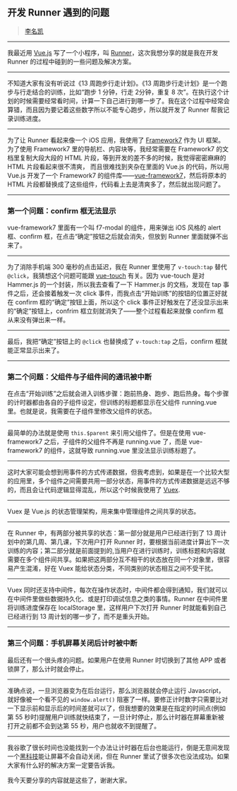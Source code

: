 ## 开发 Runner 遇到的问题

> [李名凯](https://github.com/lmk123)

----

我最近用 [Vue.js](http://vuejs.org/) 写了一个小程序，叫 [Runner](https://github.com/lmk123/Runner)，这次我想分享的就是我在开发 Runner 的过程中碰到的一些问题及解决方案。

----

不知道大家有没有听说过《13 周跑步行走计划》。《13 周跑步行走计划》是一个跑步与行走结合的训练，比如“跑步 1 分钟，行走 2分钟，重复 8 次”。在执行这个计划的时候需要经常看时间，计算一下自己进行到哪一步了。我在这个过程中经常会算错，而且因为要记着这些数字所以不能专心跑步，所以就开发了 Runner 帮我记录训练进度。

----

为了让 Runner 看起来像一个 iOS 应用，我使用了 [Framework7](http://framework7.io/) 作为 UI 框架。为了使用 Framework7 里的导航栏、内容块等，我经常需要在 Framework7 的文档里复制大段大段的 HTML 片段，等到开发的差不多的时候，我觉得密密麻麻的 HTML 片段看起来很不清爽， 而且很难找到夹杂在里面的 Vue.js 的代码，所以用 Vue.js 开发了一个 Framework7 的组件库——[vue-framework7](https://github.com/lmk123/vue-framework7)，然后将原本的 HTML 片段都替换成了这些组件，代码看上去是清爽多了，然后就出现问题了。

----

### 第一个问题：confirm 框无法显示

vue-framework7 里面有一个叫 f7-modal 的组件，用来弹出 iOS 风格的 alert 框、confirm 框，在点击“确定”按钮之后就会消失，但放到 Runner 里面就弹不出来了。

----

为了消除手机端 300 毫秒的点击延迟，我在 Runner 里使用了 `v-touch:tap` 替代 `@click`，我猜想这个问题可能跟 [vue-touch](https://github.com/vuejs/vue-touch) 有关。因为 vue-touch 是对 Hammer.js 的一个封装，所以我去查看了一下 Hammer.js 的文档，发现在 tap 事件之后，还会接着触发一次 click 事件，而我点击“开始训练”的按钮的位置正好就在 confirm 框的“确定”按钮上面，所以这个 click 事件正好触发在了还没显示出来的“确定”按钮上，confrim 框立刻就消失了——整个过程看起来就像 confirm 框从来没有弹出来一样。

----

最后，我把“确定”按钮上的 `@click` 也替换成了 `v-touch:tap` 之后，confirm 框就能正常显示出来了。

----

### 第二个问题：父组件与子组件间的通讯被中断

在点击“开始训练”之后就会进入训练步骤：跑前热身、跑步、跑后热身。每个步骤的计时器都由各自的子组件设定，但训练的标题都显示在父组件 running.vue 里。也就是说，我需要在子组件里修改父组件的状态。

----

最简单的办法就是使用 `this.$parent` 来引用父组件了。但是在使用 vue-framework7 之后，子组件的父组件不再是 running.vue 了，而是 vue-framework7 的组件，这就导致 running.vue 里没法显示训练标题了。

----

这时大家可能会想到用事件的方式传递数据，但我考虑到，如果是在一个比较大型的应用里，多个组件之间需要共用一部分状态，用事件的方式传递数据是远远不够的，而且会让代码逻辑显得混乱，所以这个时候我使用了 [Vuex](https://github.com/vuejs/vuex).

----

Vuex 是 Vue.js 的状态管理架构，用来集中管理组件之间共享的状态。

----

在 Runner 中，有两部分被共享的状态：第一部分就是用户已经进行到了 13 周计划中的第几周、第几课，下次用户打开 Runner 时，要根据当前进度计算出下一次训练的内容；第二部分就是前面提到的,当用户在进行训练时，训练标题和内容就需要在多个组件间共享。如果把这两部分互不相干的状态放在同一个对象里，很容易产生混淆，好在 Vuex 能给状态分类，不同类别的状态相互之间不受干扰。

----

Vuex 同时还支持中间件，每次在操作状态时，中间件都会得到通知，我们就可以在中间件里做些数据持久化、或是打印调试信息之类的事情。Runner 在中间件里将训练进度保存在 localStorage 里，这样用户下次打开 Runner 时就能看到自己已经进行到 13 周计划的哪一步了，而不是重头开始。

----

### 第三个问题：手机屏幕关闭后计时被中断

最后还有一个很头疼的问题。如果用户在使用 Runner 时切换到了其他 APP 或者锁屏了，那么计时就会停止。

----

准确点说，一旦浏览器变为在后台运行，那么浏览器就会停止运行 Javascript，就好像被一个看不见的 `window.alert()` 阻塞了一样。要修正计时数字只需要比对一下显示前和显示后的时间差就可以了，但我想要的效果是在指定的时间点(例如第 55 秒时)提醒用户训练就快结束了，一旦计时停止，那么计时器在屏幕重新被打开之前都不会到达第 55 秒，用户也就收不到提醒了。

----

我谷歌了很长时间也没能找到一个办法让计时器在后台也能运行，倒是无意间发现一个[黑科技](https://github.com/richtr/NoSleep.js)能让屏幕不会自动关闭，但在 Runner 里试了很多次也没法成功。如果大家有什么好的解决方案一定要告诉我。

我今天要分享的内容就是这些了，谢谢大家。

